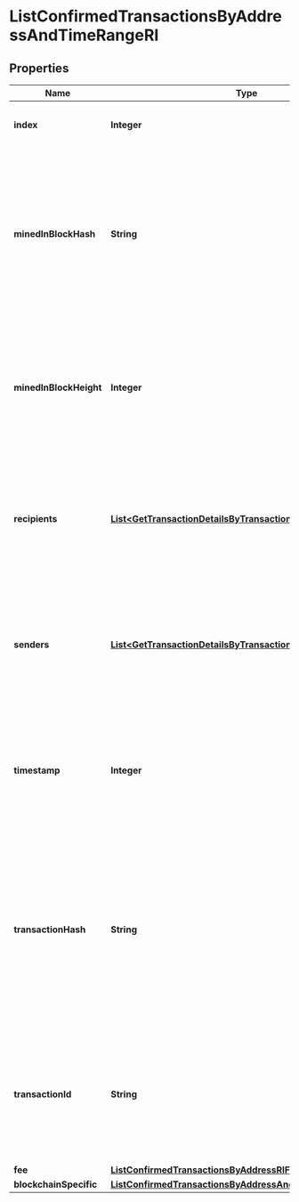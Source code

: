 

# ListConfirmedTransactionsByAddressAndTimeRangeRI


## Properties

| Name | Type | Description | Notes |
|------------ | ------------- | ------------- | -------------|
|**index** | **Integer** | Represents the index position of the transaction in the block. |  |
|**minedInBlockHash** | **String** | Represents the hash of the block where this transaction was mined/confirmed for first time. The hash is defined as a cryptographic digital fingerprint made by hashing the block header twice through the SHA256 algorithm. |  [optional] |
|**minedInBlockHeight** | **Integer** | Represents the hight of the block where this transaction was mined/confirmed for first time. The height is defined as the number of blocks in the blockchain preceding this specific block. |  [optional] |
|**recipients** | [**List&lt;GetTransactionDetailsByTransactionIDRIRecipientsInner&gt;**](GetTransactionDetailsByTransactionIDRIRecipientsInner.md) | Represents a list of recipient addresses with the respective amounts. In account-based protocols like Ethereum there is only one address in this list. |  |
|**senders** | [**List&lt;GetTransactionDetailsByTransactionIDRISendersInner&gt;**](GetTransactionDetailsByTransactionIDRISendersInner.md) | Represents a list of sender addresses with the respective amounts. In account-based protocols like Ethereum there is only one address in this list. |  |
|**timestamp** | **Integer** | Defines the exact date/time in Unix Timestamp when this transaction was mined, confirmed or first seen in Mempool, if it is unconfirmed. |  |
|**transactionHash** | **String** | Represents the same as &#x60;transactionId&#x60; for account-based protocols like Ethereum, while it could be different in UTXO-based protocols like Bitcoin. E.g., in UTXO-based protocols &#x60;hash&#x60; is different from &#x60;transactionId&#x60; for SegWit transactions. |  |
|**transactionId** | **String** | Represents the unique identifier of a transaction, i.e. it could be &#x60;transactionId&#x60; in UTXO-based protocols like Bitcoin, and transaction &#x60;hash&#x60; in Ethereum blockchain. |  |
|**fee** | [**ListConfirmedTransactionsByAddressRIFee**](ListConfirmedTransactionsByAddressRIFee.md) |  |  |
|**blockchainSpecific** | [**ListConfirmedTransactionsByAddressAndTimeRangeRIBS**](ListConfirmedTransactionsByAddressAndTimeRangeRIBS.md) |  |  |



